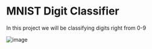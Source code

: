 # MNIST Digit Classifier

In this project we will be classifying digits right from 0-9

![image](https://user-images.githubusercontent.com/91750738/218270410-90a16200-550b-4f8f-b7b1-335e28ebdc55.png)

